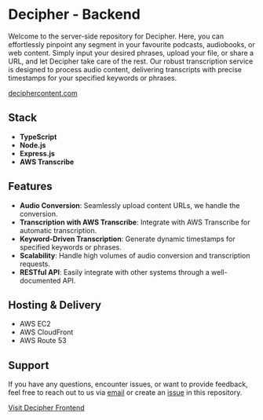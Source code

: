 # Decipher - Backend

Welcome to the server-side repository for Decipher. Here, you can effortlessly pinpoint any segment in your favourite podcasts, audiobooks, or web content. Simply input your desired phrases, upload your file, or share a URL, and let Decipher take care of the rest. Our robust transcription service is designed to process audio content, delivering transcripts with precise timestamps for your specified keywords or phrases.

[deciphercontent.com](https://deciphercontent.com)

## Stack

- **TypeScript**
- **Node.js**
- **Express.js**
- **AWS Transcribe**

## Features

- **Audio Conversion**: Seamlessly upload content URLs, we handle the conversion.
- **Transcription with AWS Transcribe**: Integrate with AWS Transcribe for automatic transcription.
- **Keyword-Driven Transcription**: Generate dynamic timestamps for specified keywords or phrases.
- **Scalability**: Handle high volumes of audio conversion and transcription requests.
- **RESTful API**: Easily integrate with other systems through a well-documented API.

## Hosting & Delivery

- AWS EC2
- AWS CloudFront
- AWS Route 53

## Support

If you have any questions, encounter issues, or want to provide feedback, feel free to reach out to us via [email](mailto:chris.noble@oceangold.ca) or create an [issue](https://github.com/christopher-noble/decipher-backend/issues) in this repository.

[Visit Decipher Frontend](https://github.com/christopher-noble/decipher-frontend)
